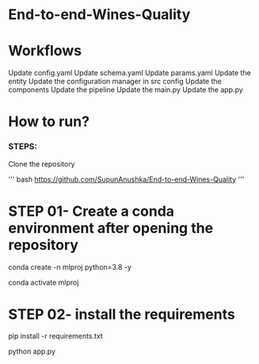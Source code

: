 # End-to-end-Wines-Quality


# Workflows

Update config.yaml
Update schema.yaml
Update params.yaml
Update the entity
Update the configuration manager in src config
Update the components
Update the pipeline
Update the main.py
Update the app.py

# How to run?

### STEPS:

Clone the repository

''' bash
https://github.com/SupunAnushka/End-to-end-Wines-Quality
'''


# STEP 01- Create a conda environment after opening the repository

conda create -n mlproj python=3.8 -y

conda activate mlproj

# STEP 02- install the requirements

pip install -r requirements.txt

python app.py



